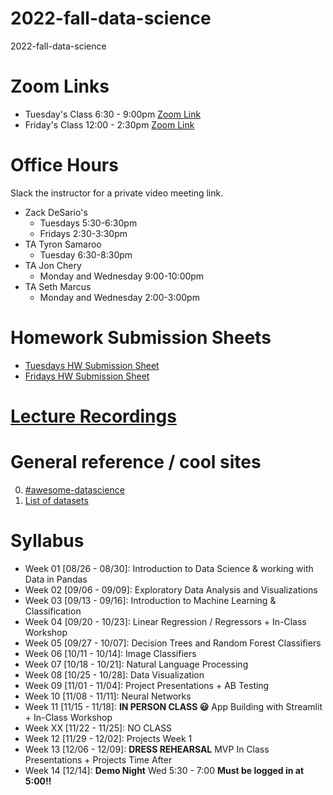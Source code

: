 
# 2022-fall-data-science
2022-fall-data-science

# Zoom Links
* Tuesday's Class 6:30 - 9:00pm [Zoom Link](
 https://us02web.zoom.us/j/89617243397?pwd=eUU0L2JWSVdzRU1qa3p3bVp6UFF4dz09)
* Friday's Class 12:00 - 2:30pm [Zoom Link](https://us02web.zoom.us/j/84582584674?pwd=NzB3aWkwNVlkdEZUUWhSK1lxcCtoZz09)

# Office Hours
Slack the instructor for a private video meeting link.
* Zack DeSario's 
	* Tuesdays 5:30-6:30pm
	* Fridays 2:30-3:30pm
* TA Tyron Samaroo
	* Tuesday 6:30-8:30pm
* TA Jon Chery
	* Monday and Wednesday 9:00-10:00pm
* TA Seth Marcus
	* Monday and Wednesday 2:00-3:00pm


# Homework Submission Sheets
* [Tuesdays HW Submission Sheet](https://docs.google.com/spreadsheets/d/1yI_pBTrMJlkdwTMEb3NpZvgGEvV3PEY0ioVjRFr4ZAw/edit?usp=sharing)
* [Fridays HW Submission Sheet](https://docs.google.com/spreadsheets/d/1Aqc558z5er5SgwdxHY98u1I1iRB2HThhqNZ_QWwwb5k/edit#gid=0)


# [Lecture Recordings](https://docs.google.com/document/d/1nZvvOw1MoLBC4cTHzaKR-B_LQM8uY8Ywpt_FY9ZXWyE/edit?usp=sharing)

# General reference / cool sites
0. [#awesome-datascience](https://github.com/academic/awesome-datascience)
0. [List of datasets](https://github.com/academic/awesome-datascience#datasets)


# Syllabus 
-   Week 01 [08/26 - 08/30]: Introduction to Data Science & working with Data in Pandas
-   Week 02 [09/06 - 09/09]: Exploratory Data Analysis and Visualizations
-   Week 03 [09/13 - 09/16]: Introduction to Machine Learning & Classification
-   Week 04 [09/20 - 10/23]: Linear Regression / Regressors + In-Class Workshop 
-   Week 05 [09/27 - 10/07]: Decision Trees and Random Forest Classifiers
-   Week 06 [10/11 - 10/14]: Image Classifiers
-   Week 07 [10/18 - 10/21]: Natural Language Processing
-   Week 08 [10/25 - 10/28]: Data Visualization
-   Week 09 [11/01 - 11/04]: Project Presentations + AB Testing
-   Week 10 [11/08 - 11/11]: Neural Networks
-   Week 11 [11/15 - 11/18]: __IN PERSON CLASS :smiley:__ App Building with Streamlit + In-Class Workshop
-   Week XX [11/22 - 11/25]: NO CLASS
-   Week 12 [11/29 - 12/02]: Projects Week 1
-   Week 13 [12/06 - 12/09]: **DRESS REHEARSAL** MVP In Class Presentations + Projects Time After
-   Week 14 [12/14]: **Demo Night** Wed 5:30 - 7:00  **Must be logged in at 5:00!!** 